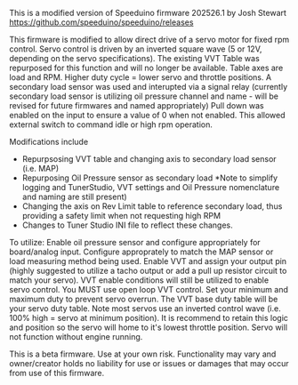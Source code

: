 This is a modified version of Speeduino firmware 202526.1 by Josh Stewart https://github.com/speeduino/speeduino/releases

This firmware is modified to allow direct drive of a servo motor for fixed rpm control. Servo control is driven by an inverted square wave (5 or 12V, depending on the servo specifications).  The existing VVT Table was repurposed for this function and will no longer be available. Table axes are load and RPM. Higher duty cycle = lower servo and throttle positions. A secondary load sensor was used and interupted via a signal relay (currently secondary load sensor is utilizing oil pressure channel and name - will be revised for future firmwares and named appropriately)  Pull down was enabled on the input to ensure a value of 0 when not enabled. This allowed external switch to command idle or high rpm operation. 

Modifications include
- Repurpsosing VVT table and changing axis to secondary load sensor (i.e. MAP)
- Repurposing Oil Pressure sensor as secondary load *Note to simplify logging and TunerStudio, VVT settings and Oil Pressure nomenclature and naming are still present)
- Changing the axis on Rev Limit table to reference secondary load, thus providing a safety limit when not requesting high RPM
- Changes to Tuner Studio INI file to reflect these changes. 

To utilize: Enable oil pressure sensor and configure appropriately for board/analog input. Configure approprately to match the MAP sensor or load measuring method being used. Enable VVT and assign your output pin (highly suggested to utilize a tacho output or add a pull up resistor circuit to match your servo). VVT enable conditions will still be utilized to enable servo control. You MUST use open loop VVT control.  Set your minimum and maximum duty to prevent servo overrun. The VVT base duty table will be your servo duty table. Note most servos use an inverted control wave (i.e. 100% high = servo at minimum position). It is recommend to retain this logic and position so the servo will home to it's lowest throttle position.  Servo will not function without engine running. 

This is a beta firmware. Use at your own risk. Functionality may vary and owner/creator holds no liability for use or issues or damages that may occur 
from use of this firmware.
